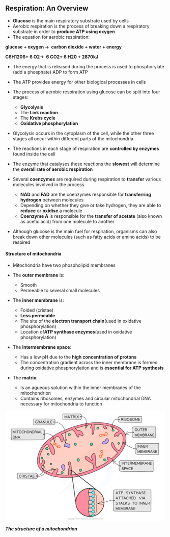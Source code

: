 ## Respiration: An Overview

* **Glucose** is the main respiratory substrate used by cells
* Aerobic respiration is the process of breaking down a respiratory substrate in order to **produce ATP using oxygen**
* The equation for aerobic respiration:

**glucose + oxygen →  carbon dioxide + water + energy**

**C****6****H****12****0****6****+ 6 O****2****→  6 CO****2****+ 6 H****2****0 + 2870kJ**

* The energy that is released during the process is used to phosphorylate (add a phosphate) ADP to form ATP
* The ATP provides energy for other biological processes in cells
* The process of aerobic respiration using glucose can be split into four stages:

  + **Glycolysis**
  + The **Link reaction**
  + The **Krebs cycle**
  + **Oxidative phosphorylation**
* Glycolysis occurs in the cytoplasm of the cell, while the other three stages all occur within different parts of the mitochondria
* The reactions in each stage of respiration are **controlled by enzymes** found inside the cell
* The enzyme that catalyses these reactions the **slowest** will determine the **overall rate of aerobic respiration**
* Several **coenzymes** are required during respiration to **transfer** various molecules involved in the process

  + **NAD** and **FAD** are the coenzymes responsible for **transferring hydrogen** between molecules
  + Depending on whether they give or take hydrogen, they are able to **reduce** or **oxidise** a molecule
  + **Coenzyme A** is responsible for the **transfer of acetate** (also known as acetic acid) from one molecule to another
* Although glucose is the main fuel for respiration, organisms can also break down other molecules (such as fatty acids or amino acids) to be respired

#### Structure of mitochondria

* Mitochondria have two phospholipid membranes
* The **outer membrane** is:

  + Smooth
  + Permeable to several small molecules
* The **inner membrane** is:

  + Folded (cristae)
  + **Less permeable**
  + The site of the **electron transport chain**(used in oxidative phosphorylation)
  + Location of**ATP synthase enzymes**(used in oxidative phosphorylation)
* The **intermembrane space**:

  + Has a low pH due to the **high concentration of protons**
  + The concentration gradient across the inner membrane is formed during oxidative phosphorylation and is **essential for ATP synthesis**
* The **matrix**:

  + Is an aqueous solution within the inner membranes of the mitochondrion
  + Contains ribosomes, enzymes and circular mitochondrial DNA necessary for mitochondria to function

![Mitochondria Structure](Mitochondria-Structure.png)

***The structure of a mitochondrion***